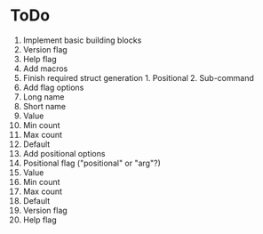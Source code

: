 # ToDo
 1. Implement basic building blocks
   1. Version flag
   2. Help flag
 2. Add macros
  1. Finish required struct generation
    1. Positional
    2. Sub-command
  2. Add flag options
   1. Long name
   2. Short name
   3. Value
   4. Min count
   5. Max count
   6. Default
  3. Add positional options
   1. Positional flag ("positional" or "arg"?)
   2. Value
   3. Min count
   4. Max count
   5. Default
  4. Version flag
  5. Help flag